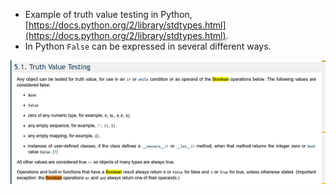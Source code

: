 * Example of truth value testing in Python, [https://docs.python.org/2/library/stdtypes.html](https://docs.python.org/2/library/stdtypes.html).
* In Python `False` can be expressed in several different ways.

![./20161118-0307-gmt+2-example-of-truth-value-testing-in-python-1.png](./20161118-0307-gmt+2-example-of-truth-value-testing-in-python-1.png)